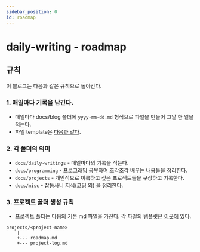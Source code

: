 ```yaml
---
sidebar_position: 0
id: roadmap
---
```


# daily-writing - roadmap

## 규칙

이 블로그는 다음과 같은 규칙으로 돌아간다. 

### 1. 매일마다 기록을 남긴다.
* 매일마다 docs/blog 폴더에 `yyyy-mm-dd.md` 형식으로 파일을 만들어 그날 한 일을 적는다. 
* 파일 template은 [다음과 같다](../../../daily-writings/template). 

### 2. 각 폴더의 의미

* `docs/daily-writings` - 매일마다의 기록을 적는다. 
* `docs/programming` - 프로그래밍 공부하며 조각조각 배우는 내용들을 정리한다.
* `docs/projects` - 개인적으로 이룩하고 싶은 프로젝트들을 구상하고 기록한다.
* `docs/misc` - 잡동사니 지식(코딩 외) 을 정리한다.

### 3. 프로젝트 폴더 생성 규칙
* 프로젝트 폴더는 다음의 기본 md 파일을 가진다. 각 파일의 템플릿은 [이곳에](./templates) 있다.
```
projects/<project-name>
    |
    +--- roadmap.md
    +--- project-log.md
```
